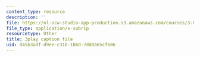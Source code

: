 ```yaml
---
content_type: resource
description: ''
file: https://ol-ocw-studio-app-production.s3.amazonaws.com/courses/3-054-cellular-solids-structure-properties-and-applications-spring-2015/d45b3adfd9eec31b186d7dd0a65cf686_WiFahA1iAv4.srt
file_type: application/x-subrip
resourcetype: Other
title: 3play caption file
uid: d45b3adf-d9ee-c31b-186d-7dd0a65cf686
---
```


